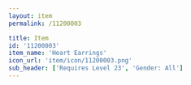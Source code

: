 ```yaml
---
layout: item
permalink: /11200003

title: Item
id: '11200003'
item_name: 'Heart Earrings'
icon_url: 'item/icon/11200003.png'
sub_header: ['Requires Level 23', 'Gender: All']
---
```

